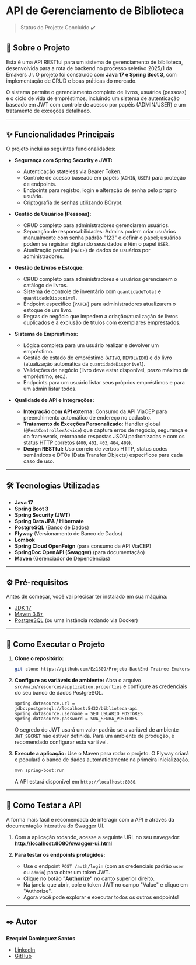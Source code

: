 # API de Gerenciamento de Biblioteca

> Status do Projeto: Concluído ✔️

## 📖 Sobre o Projeto

Esta é uma API RESTful para um sistema de gerenciamento de biblioteca, desenvolvida para a rota de backend no processo seletivo 2025/1 da Emakers Jr. O projeto foi construído com **Java 17 e Spring Boot 3**, com implementação de CRUD e boas práticas do mercado.

O sistema permite o gerenciamento completo de livros, usuários (pessoas) e o ciclo de vida de empréstimos, incluindo um sistema de autenticação baseado em JWT com controle de acesso por papéis (ADMIN/USER) e um tratamento de exceções detalhado.

---

## ✨ Funcionalidades Principais

O projeto inclui as seguintes funcionalidades:

* **Segurança com Spring Security e JWT:**
    * Autenticação stateless via Bearer Token.
    * Controle de acesso baseado em papéis (`ADMIN`, `USER`) para proteção de endpoints.
    * Endpoints para registro, login e alteração de senha pelo próprio usuário.
    * Criptografia de senhas utilizando BCrypt.

* **Gestão de Usuários (Pessoas):**
    * CRUD completo para administradores gerenciarem usuários.
    * Separação de responsabilidades: Admins podem criar usuários manualmente com senha padrão "123" e definir o papel; usuários podem se registrar digitando seus dados e têm o papel `USER`.
    * Atualização parcial (`PATCH`) de dados de usuários por administradores.

* **Gestão de Livros e Estoque:**
    * CRUD completo para administradores e usuários gerenciarem o catálogo de livros.
    * Sistema de controle de inventário com `quantidadeTotal` e `quantidadeDisponivel`.
    * Endpoint específico (`PATCH`) para administradores atualizarem o estoque de um livro.
    * Regras de negócio que impedem a criação/atualização de livros duplicados e a exclusão de títulos com exemplares emprestados.

* **Sistema de Empréstimos:**
    * Lógica completa para um usuário realizar e devolver um empréstimo.
    * Gestão de estado do empréstimo (`ATIVO`, `DEVOLVIDO`) e do livro (atualização automática da `quantidadeDisponivel`).
    * Validações de negócio (livro deve estar disponível, prazo máximo de empréstimo, etc.).
    * Endpoints para um usuário listar seus próprios empréstimos e para um admin listar todos.

* **Qualidade de API e Integrações:**
    * **Integração com API externa:** Consumo da API ViaCEP para preenchimento automático de endereço no cadastro.
    * **Tratamento de Exceções Personalizado:** Handler global (`@RestControllerAdvice`) que captura erros de negócio, segurança e do framework, retornando respostas JSON padronizadas e com os status HTTP corretos (`400`, `401`, `403`, `404`, `409`).
    * **Design RESTful:** Uso correto de verbos HTTP, status codes semânticos e DTOs (Data Transfer Objects) específicos para cada caso de uso.

---

## 🛠️ Tecnologias Utilizadas

* **Java 17**
* **Spring Boot 3**
* **Spring Security (JWT)**
* **Spring Data JPA / Hibernate**
* **PostgreSQL** (Banco de Dados)
* **Flyway** (Versionamento de Banco de Dados)
* **Lombok**
* **Spring Cloud OpenFeign** (para consumo da API ViaCEP)
* **SpringDoc OpenAPI (Swagger)** (para documentação)
* **Maven** (Gerenciador de Dependências)

---

## ⚙️ Pré-requisitos

Antes de começar, você vai precisar ter instalado em sua máquina:
* [JDK 17](https://www.oracle.com/java/technologies/javase/jdk17-archive-downloads.html)
* [Maven 3.8+](https://maven.apache.org/download.cgi)
* [PostgreSQL](https://www.postgresql.org/download/) (ou uma instância rodando via Docker)

---

## 🚀 Como Executar o Projeto

1.  **Clone o repositório:**
    ```bash
    git clone https://github.com/Ez1309/Projeto-BackEnd-Trainee-Emakers-2025-1
    ```

2.  **Configure as variáveis de ambiente:**
    Abra o arquivo `src/main/resources/application.properties` e configure as credenciais do seu banco de dados PostgreSQL.
    ```properties
    spring.datasource.url = jdbc:postgresql://localhost:5432/biblioteca-api
    spring.datasource.username = SEU_USUARIO_POSTGRES
    spring.datasource.password = SUA_SENHA_POSTGRES
    ```
    O segredo do JWT usará um valor padrão se a variável de ambiente `JWT_SECRET` não estiver definida. Para um ambiente de produção, é recomendado configurar esta variável.

3.  **Execute a aplicação:**
    Use o Maven para rodar o projeto. O Flyway criará e populará o banco de dados automaticamente na primeira inicialização.
    ```bash
    mvn spring-boot:run
    ```
    A API estará disponível em `http://localhost:8080`.

---

## 🧪 Como Testar a API

A forma mais fácil e recomendada de interagir com a API é através da documentação interativa do Swagger UI.

1.  Com a aplicação rodando, acesse a seguinte URL no seu navegador:
    **[http://localhost:8080/swagger-ui.html](http://localhost:8080/swagger-ui.html)**

2.  **Para testar os endpoints protegidos:**
    * Use o endpoint `POST /auth/login` (com as credenciais padrão `user` ou `admin`) para obter um token JWT.
    * Clique no botão **"Authorize"** no canto superior direito.
    * Na janela que abrir, cole o token JWT no campo "Value" e clique em "Authorize".
    * Agora você pode explorar e executar todos os outros endpoints!

---

## ✒️ Autor

**Ezequiel Dominguez Santos**

* [LinkedIn](https://www.linkedin.com/in/ezequiel-dominguez-santos-54388330b/)
* [GitHub](https://github.com/Ez1309)